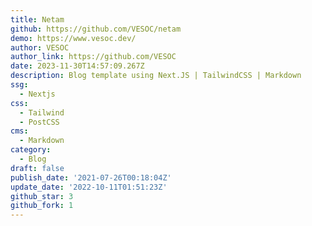 ```yaml
---
title: Netam
github: https://github.com/VESOC/netam
demo: https://www.vesoc.dev/
author: VESOC
author_link: https://github.com/VESOC
date: 2023-11-30T14:57:09.267Z
description: Blog template using Next.JS | TailwindCSS | Markdown
ssg:
  - Nextjs
css:
  - Tailwind
  - PostCSS
cms:
  - Markdown
category:
  - Blog
draft: false
publish_date: '2021-07-26T00:18:04Z'
update_date: '2022-10-11T01:51:23Z'
github_star: 3
github_fork: 1
---
```

